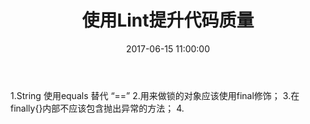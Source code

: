 ﻿---
title: 使用Lint提升代码质量
date: 2017-06-15 11:00:00
tags: Android
---

1.String 使用equals 替代 “==”
2.用来做锁的对象应该使用final修饰；
3.在finally{}内部不应该包含抛出异常的方法；
4.

    
    